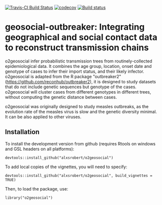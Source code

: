 [![Travis-CI Build Status](https://travis-ci.org/alxsrobert/o2geosocial.svg?branch=master)](https://travis-ci.org/alxsrobert/o2geosocial)
[![codecov](https://codecov.io/gh/alxsrobert/o2geosocial/branch/master/graph/badge.svg)](https://codecov.io/gh/alxsrobert/o2geosocial)
[![Build status](https://ci.appveyor.com/api/projects/status/9ri90o60a32q3tls?svg=true)](https://ci.appveyor.com/project/alxsrobert/o2geosocial)


# geosocial-outbreaker: Integrating geographical and social contact data to reconstruct transmission chains

o2geosocial infer probabilistic transmission trees from routinely-collected epidemiological data. It combines the age group, location, onset date and genotype of cases to infer their import status, and their likely infector. o2geosocial is adapted from the R package "outbreaker2" (https://github.com/reconhub/outbreaker2), it is designed to study datasets that do not include genetic sequences but genotype of the cases. o2geosocial will cluster cases from different genotypes in different trees, without computing the genetic distance between cases.

o2geosocial was originally designed to study measles outbreaks, as the evolution rate of the measles virus is slow and the genetic diversity minimal. It can be also applied to other viruses.

Installation
-------------

To install the development version from github (requires Rtools on windows and GSL headers on all platforms):

```{r, eval = FALSE}
devtools::install_github("alxsrobert/o2geosocial")
```

To add local copies of the vignettes, you will need to specify:
```{r, eval = FALSE}
devtools::install_github("alxsrobert/o2geosocial", build_vignettes = TRUE)
```

Then, to load the package, use:

```{r, eval = FALSE}
library("o2geosocial")
```


